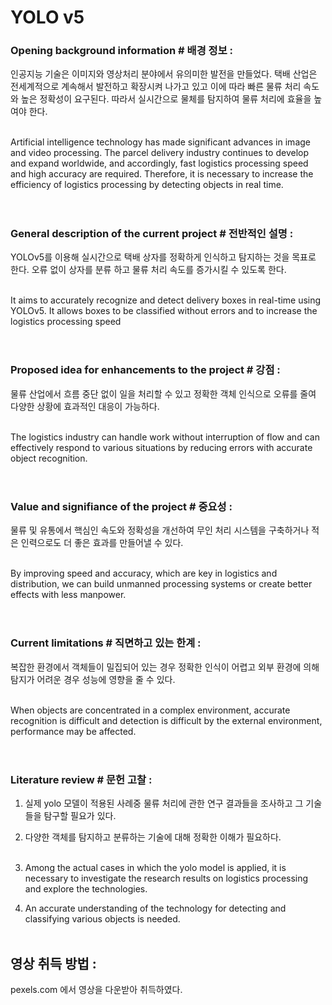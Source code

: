 # YOLO v5
### Opening background information # 배경 정보 :
인공지능 기술은 이미지와 영상처리 분야에서 유의미한 발전을 만들었다.
택배 산업은 전세계적으로 계속해서 발전하고 확장시켜 나가고 있고 이에 따라 빠른 물류 처리 속도와 높은 정확성이 요구된다. 따라서 실시간으로 물체를 탐지하여 물류 처리에 효율을 높여야 한다. <br><br>

Artificial intelligence technology has made significant advances in image and video processing.
The parcel delivery industry continues to develop and expand worldwide, and accordingly, fast logistics processing speed and high accuracy are required. Therefore, it is necessary to increase the efficiency of logistics processing by detecting objects in real time. <br><br>
#
### General description of the current project # 전반적인 설명 :
YOLOv5를 이용해 실시간으로 택배 상자를 정확하게 인식하고 탐지하는 것을 목표로 한다. 오류 없이 상자를 분류 하고 물류 처리 속도를 증가시킬 수 있도록 한다. <br><br>

It aims to accurately recognize and detect delivery boxes in real-time using YOLOv5. It allows boxes to be classified without errors and to increase the logistics processing speed <br><br>
#
### Proposed idea for enhancements to the project # 강점 :
물류 산업에서 흐름 중단 없이 일을 처리할 수 있고 정확한 객체 인식으로 오류를 줄여 다양한 상황에 효과적인 대응이 가능하다. <br><br>

The logistics industry can handle work without interruption of flow and can effectively respond to various situations by reducing errors with accurate object recognition. <br><br>
#
### Value and signifiance of the project # 중요성 :
물류 및 유통에서 핵심인 속도와 정확성을 개선하여 무인 처리 시스템을 구축하거나 적은 인력으로도 더 좋은 효과를 만들어낼 수 있다. <br><br>

By improving speed and accuracy, which are key in logistics and distribution, we can build unmanned processing systems or create better effects with less manpower. <br><br>
#
### Current limitations # 직면하고 있는 한계 : 
복잡한 환경에서 객체들이 밀집되어 있는 경우 정확한 인식이 어렵고 외부 환경에 의해 탐지가 어려운 경우 성능에 영향을 줄 수 있다. <br><br>

When objects are concentrated in a complex environment, accurate recognition is difficult and detection is difficult by the external environment, performance may be affected. <br><br>
#
### Literature review # 문헌 고찰 : 
1. 실제 yolo 모델이 적용된 사례중 물류 처리에 관한 연구 결과들을 조사하고 그 기술들을 탐구할 필요가 있다.
2. 다양한 객체를 탐지하고 분류하는 기술에 대해 정확한 이해가 필요하다. <br><br>

1. Among the actual cases in which the yolo model is applied, it is necessary to investigate the research results on logistics processing and explore the technologies.
2. An accurate understanding of the technology for detecting and classifying various objects is needed. <br><br>

## 영상 취득 방법 :
pexels.com 에서 영상을 다운받아 취득하였다. 
